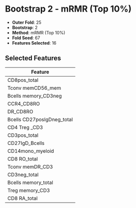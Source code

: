 # Bootstrap 2 - mRMR (Top 10%)

- **Outer Fold**: 25
- **Bootstrap**: 2
- **Method**: mRMR (Top 10%)
- **Fold Seed**: 67
- **Features Selected**: 16

## Selected Features

| Feature |
|---------|
| CD8pos_total |
| Tconv memCD56_mem |
| Bcells memory_CD3neg |
| CCR4_CD8RO |
| DR_CD8RO |
| Bcells CD27posIgDneg_total |
| CD4 Treg _CD3 |
| CD3pos_total |
| CD27IgD_Bcells |
| CD14mono_myeloid |
| CD8 RO_total |
| Tconv memDR_CD3 |
| CD3neg_total |
| Bcells memory_total |
| Treg memory_CD3 |
| CD8 RA_total |
